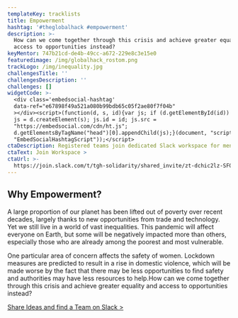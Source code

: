 ```yaml
---
templateKey: tracklists
title: Empowerment
hashtag: '#theglobalhack #empowerment'
description: >-
  How can we come together through this crisis and achieve greater equality and
  access to opportunities instead?
keyMentor: 747b21cd-de4b-49cc-a672-229e8c3e15e0
featuredimage: /img/globalhack_rostom.png
trackLogo: /img/inequality.jpg
challengesTitle: ''
challengesDescription: ''
challenges: []
widgetCode: >-
  <div class='embedsocial-hashtag'
  data-ref="e67898f49a521a080b99bdb65c05f2ae80f7f04b"
  ></div><script>(function(d, s, id){var js; if (d.getElementById(id)) {return;}
  js = d.createElement(s); js.id = id; js.src =
  "https://embedsocial.com/cdn/ht.js";
  d.getElementsByTagName("head")[0].appendChild(js);}(document, "script",
  "EmbedSocialHashtagScript"));</script>
ctaDescription: Registered teams join dedicated Slack workspace for mentoring
ctaText: Join Workspace >
ctaUrl: >-
  https://join.slack.com/t/tgh-solidarity/shared_invite/zt-dchic2lz-SFQf~AWq5ABKgKKOM8pPvw
---
```


## Why Empowerment?

A large proportion of our planet has been lifted out of poverty over recent decades, largely thanks to new opportunities from trade and technology. Yet we still live in a world of vast inequalities. This pandemic will affect everyone on Earth, but some will be negatively impacted more than others, especially those who are already among the poorest and most vulnerable.

One particular area of concern affects the safety of women. Lockdown measures are predicted to result in a rise in domestic violence, which will be made worse by the fact that there may be less opportunities to find safety and authorities may have less resources to help.How can we come together through this crisis and achieve greater equality and access to opportunities instead?

[Share Ideas and find a Team on Slack >](http://theglobalhack.com/slack)
